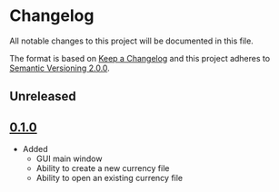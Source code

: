 # Changelog
All notable changes to this project will be documented in this file.

The format is based on [Keep a Changelog][1] and this project adheres to [Semantic Versioning 2.0.0][2].

## Unreleased

## [0.1.0](https://github.com/olivertwistor/currency-manager/releases/v0.1.0)
* Added
    * GUI main window
    * Ability to create a new currency file
    * Ability to open an existing currency file

[1]: https://keepachangelog.com/en/1.0.0/
[2]: https://semver.org/

